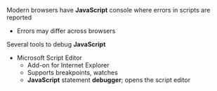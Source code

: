 Modern browsers have **JavaScript** console where errors in scripts are reported
  - Errors may differ across browsers

Several tools to debug **JavaScript**
  - Microsoft Script Editor
    - Add-on for Internet Explorer
    - Supports breakpoints, watches
    - **JavaScript** statement **debugger**; opens the script editor
